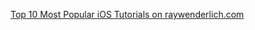 

[Top 10 Most Popular iOS Tutorials on raywenderlich.com](https://www.raywenderlich.com/157883/top-10-popular-ios-tutorials-raywenderlich-com)